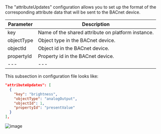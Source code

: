 The "attributeUpdates" configuration allows you to set up the format of the corresponding attribute data that will be sent to the BACnet device.

| **Parameter** | **Description**                                    |
|---------------|----------------------------------------------------|
| key           | Name of the shared attribute on platform instance. |
| objectType    | Object type in the BACnet device.                  |
| objectId      | Object id in the BACnet device.                    |
| propertyId    | Property id in the BACnet device.                  |
| ---           | ---                                                |

This subsection in configuration file looks like:

```json
"attributeUpdates": [
  {
    "key": "brightness",
    "objectType": "analogOutput",
    "objectId": 1,
    "propertyId": "presentValue"
  }
],
```

![image](https://img.thingsboard.io/gateway/bacnet-connector/bacnet-subsection-attribute-updates-advanced-1-ce.png)
